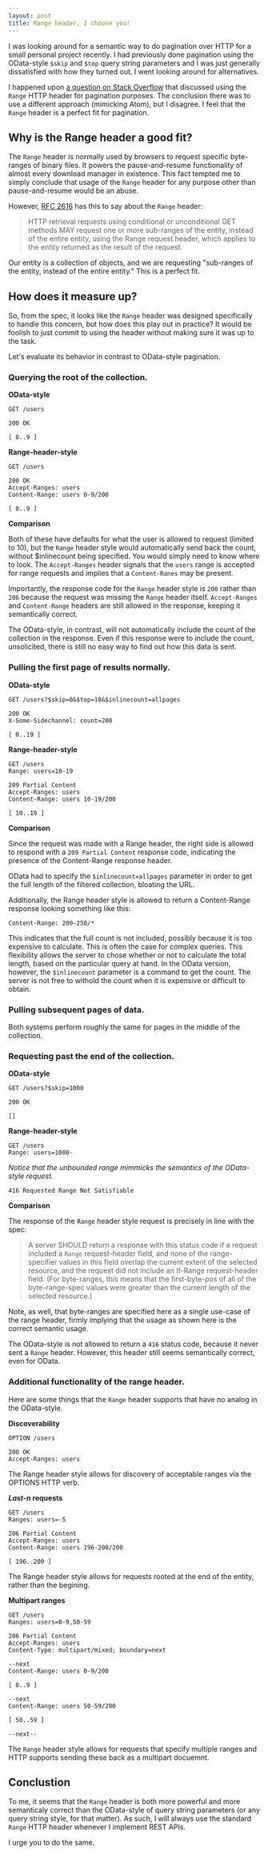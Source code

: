 ```yaml
---
layout: post
title: Range header, I choose you!
---
```

I was looking around for a semantic way to do pagination over HTTP for a small personal project recently.  I had previously done pagination using the OData-style `$skip` and `$top` query string parameters and I was just generally dissatisfied with how they turned out.  I went looking around for alternatives.

I happened upon [a question on Stack Overflow][1] that discussed using the `Range` HTTP header for pagination purposes.  The conclusion there was to use a different approach (mimicking Atom), but I disagree.  I feel that the `Range` header is a perfect fit for pagination.

## Why is the Range header a good fit? ##
The `Range` header is normally used by browsers to request specific byte-ranges of binary files.  It powers the pause-and-resume functionality of almost every download manager in existence.  This fact tempted me to simply conclude that usage of the `Range` header for any purpose other than pause-and-resume would be an abuse.

However, [RFC 2616][2] has this to say about the `Range` header:

> HTTP retrieval requests using conditional or unconditional GET methods MAY request one or more sub-ranges of the entity, instead of the entire entity, using the Range request header, which applies to the entity returned as the result of the request.

Our entity is a collection of objects, and we are requesting "sub-ranges of the entity, instead of the entire entity."  This is a perfect fit.

## How does it measure up? ##

So, from the spec, it looks like the `Range` header was designed specifically to handle this concern, but how does this play out in practice?  It would be foolish to just commit to using the header without making sure it was up to the task.

Let's evaluate its behavior in contrast to OData-style pagination.

### Querying the root of the collection. ###

**OData-style**

<pre><code>GET /users</code></pre>

<pre><code>200 OK

[ 0..9 ]</code></pre>

**Range-header-style**

<pre><code>GET /users</code></pre>

<pre><code>200 OK
Accept-Ranges: users
Content-Range: users 0-9/200

[ 0..9 ]</code></pre>

**Comparison**

Both of these have defaults for what the user is allowed to request (limited to 10), but the `Range` header style would automatically send back the count, without $inlinecount being specified.  You would simply need to know where to look. The `Accept-Ranges` header signals that the `users` range is accepted for range requests and implies that a `Content-Ranes` may be present.

Importantly, the response code for the `Range` header style is `200` rather than `206` because the request was missing the `Range` header itself.  `Accept-Ranges` and `Content-Range` headers are still allowed in the response, keeping it semantically correct.

The OData-style, in contrast, will not automatically include the count of the collection in the response.  Even if this response were to include the count, unsolicited, there is still no easy way to find out how this data is sent.

### Pulling the first page of results normally. ###

**OData-style**

<pre><code>GET /users?$skip=0&$top=10&$inlinecount=allpages</code></pre>

<pre><code>200 OK
X-Some-Sidechannel: count=200

[ 0..19 ]</code></pre>

**Range-header-style**

<pre><code>GET /users
Range: users=10-19</code></pre>

<pre><code>209 Partial Content
Accept-Ranges: users
Content-Range: users 10-19/200

[ 10..19 ]</code></pre>

**Comparison**

Since the request was made with a Range header, the right side is allowed to respond with a `209 Partial Content` response code, indicating the presence of the Content-Range response header.

OData had to specify the `$inlinecount=allpages` parameter in order to get the full length of the filtered collection, bloating the URL.

Additionally, the Range header style is allowed to return a Content-Range response looking something like this:

    Content-Range: 200-250/*

This indicates that the full count is not included, possibly because it is too expensive to calculate.  This is often the case for complex queries.  This flexibility allows the server to chose whether or not to calculate the total length, based on the particular query at hand. In the OData version, however, the `$inlinecount` parameter is a command to get the count.  The server is not free to withold the count when it is expensive or difficult to obtain.


### Pulling subsequent pages of data. ###

Both systems perform roughly the same for pages in the middle of the collection.

### Requesting past the end of the collection. ###

**OData-style**

<pre><code>GET /users?$skip=1000</code></pre>

<pre><code>200 OK

[]</code></pre>


**Range-header-style**

<pre><code>GET /users
Range: users=1000-</code></pre>

*Notice that the unbounded range mimmicks the semantics of the OData-style request.*

<pre><code>416 Requested Range Not Satisfiable</code></pre>


**Comparison**

The response of the `Range` header style request is precisely in line with the spec:

> A server SHOULD return a response with this status code if a request included a `Range` request-header field, and none of the range-specifier values in this field overlap the current extent of the selected resource, and the request did not include an If-Range request-header field. (For byte-ranges, this means that the first-byte-pos of all of the byte-range-spec values were greater than the current length of the selected resource.)

Note, as well, that byte-ranges are specified here as a single use-case of the range header, firmly implying that the usage as shown here is the correct semantic usage.


The OData-style is not allowed to return a `416` status code, because it never sent a `Range` header.  However, this header still seems semantically correct, even for OData.

### Additional functionality of the range header. ###

Here are some things that the `Range` header supports that have no analog in the OData-style.

**Discoverability**

<pre><code>OPTION /users</code></pre>

<pre><code>200 OK
Accept-Ranges: users</code></pre>

The Range header style allows for discovery of acceptable ranges via the OPTIONS HTTP verb.

***Last-n* requests**

<pre><code>GET /users
Ranges: users=-5</code></pre>

<pre><code>206 Partial Content
Accept-Ranges: users
Content-Range: users 196-200/200

[ 196..200 ]</code></pre>

The Range header style allows for requests rooted at the end of the entity, rather than the begining.

**Multipart ranges**

<pre><code>GET /users
Ranges: users=0-9,50-59</code></pre>

<pre><code>206 Partial Content
Accept-Ranges: users
Content-Type: multipart/mixed; boundary=next

--next
Content-Range: users 0-9/200

[ 0..9 ]

--next
Content-Range: users 50-59/200

[ 50..59 ]

--next--</code></pre>

The `Range` header style allows for requests that specify multiple ranges and HTTP supports sending these back as a multipart docuemnt.

## Conclustion ##

To me, it seems that the `Range` header is both more powerful and more semanticaly correct than the OData-style of query string parameters (or any query string style, for that matter). As such, I will always use the standard `Range` HTTP header whenever I implement REST APIs.

I urge you to do the same.

[1]: http://stackoverflow.com/questions/924472/paging-in-a-rest-collection
[2]: http://www.w3.org/Protocols/rfc2616/rfc2616-sec14.html#sec14.35.2
